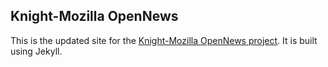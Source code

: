 ## Knight-Mozilla OpenNews ##
This is the updated site for the [Knight-Mozilla OpenNews project](http://www.mozillaopennews.org "Knight-Mozilla OpenNews project"). It is built using Jekyll.
